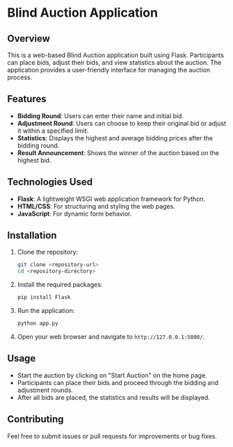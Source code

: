 # Blind Auction Application

## Overview

This is a web-based Blind Auction application built using Flask. Participants can place bids, adjust their bids, and view statistics about the auction. The application provides a user-friendly interface for managing the auction process.

## Features

- **Bidding Round**: Users can enter their name and initial bid.
- **Adjustment Round**: Users can choose to keep their original bid or adjust it within a specified limit.
- **Statistics**: Displays the highest and average bidding prices after the bidding round.
- **Result Announcement**: Shows the winner of the auction based on the highest bid.

## Technologies Used

- **Flask**: A lightweight WSGI web application framework for Python.
- **HTML/CSS**: For structuring and styling the web pages.
- **JavaScript**: For dynamic form behavior.

## Installation

1. Clone the repository:

   ```bash
   git clone <repository-url>
   cd <repository-directory>
   ```
2. Install the required packages:

   ```bash
   pip install Flask
   ```
3. Run the application:

   ```bash
   python app.py
   ```
4. Open your web browser and navigate to `http://127.0.0.1:5000/`.

## Usage

- Start the auction by clicking on "Start Auction" on the home page.
- Participants can place their bids and proceed through the bidding and adjustment rounds.
- After all bids are placed, the statistics and results will be displayed.

## Contributing

Feel free to submit issues or pull requests for improvements or bug fixes.
